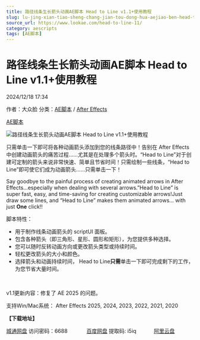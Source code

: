 ```yaml
---
title: 路径线条生长箭头动画AE脚本 Head to Line v1.1+使用教程
slug: lu-jing-xian-tiao-sheng-chang-jian-tou-dong-hua-aejiao-ben-head-to-line-v1-1-shi-yong-jiao-cheng
source_url: https://www.lookae.com/head-to-line-11/
category: aescripts
tags: [AE脚本]
---
```

# 路径线条生长箭头动画AE脚本 Head to Line v1.1+使用教程

2024/12/18 17:34

作者：大众脸
分类：[AE脚本](https://www.lookae.com/after-effects/aescripts/) / [After Effects](https://www.lookae.com/after-effects/)

[AE脚本](https://www.lookae.com/tag/ae%e8%84%9a%e6%9c%ac/)

![路径线条生长箭头动画AE脚本 Head to Line v1.1+使用教程](https://www.lookae.com/wp-content/uploads/2023/08/Head-to-Line.jpg "路径线条生长箭头动画AE脚本 Head to Line v1.1+使用教程-LookAE.com")

只需单击一下即可将各种动画箭头添加到您的线条路径中！告别在 After Effects 中创建动画箭头的痛苦过程……尤其是在处理多个箭头时。“Head to Line”对于创建可定制的箭头来说非常快速、简单且节省时间！只需绘制一些线条，“Head to Line”即可使它们成为动画箭头……只需单击一下！

Say goodbye to the painful process of creating animated arrows in After Effects…especially when dealing with several arrows.”Head to Line” is super fast, easy, and time-saving for creating customizable arrows!Just draw some lines, and “Head to Line” makes them animated arrows… with just **One** click!!

脚本特性：

* 用于制作线条动画箭头的 scriptUI 面板。
* 包含各种箭头（即三角形、星形、圆形和矩形），为您提供多种选择。
* 您可以随时反转动画方向或更改箭头类型或持续时间。
* 轻松更改箭头的大小和颜色。
* 选择箭头和动画持续时间， Head to Line**只需**单击一下即可完成剩下的工作，为您节省大量时间。

[﻿﻿﻿](https://cloud.video.taobao.com/play/u/null/p/1/e/6/t/1/424413309531.mp4)

v1.1更新内容：修复了 AE 2025 的问题。

支持Win/Mac系统： After Effects 2025, 2024, 2023, 2022, 2021, 2020

**【下载地址】**

[城通网盘](https://url70.ctfile.com/f/2827370-1438602016-89514e?p=4431) 访问密码：6688             [百度网盘](https://pan.baidu.com/s/1MHUBodex3QSGYkW35AJhYQ?pwd=i5iq) 提取码: i5iq            [阿里云盘](https://www.alipan.com/s/4Mbrhu71MqJ)
